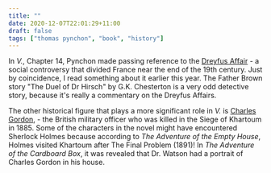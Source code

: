 ```yaml
---
title: ""
date: 2020-12-07T22:01:29+11:00
draft: false
tags: ["thomas pynchon", "book", "history"]
---
```

In _V._, Chapter 14, Pynchon made passing reference to the [Dreyfus Affair](https://en.wikipedia.org/wiki/Dreyfus_affair?wprov=sfti1) - a social controversy that divided France near the end of the 19th century.  Just by coincidence, I read something about it earlier this year. The Father Brown story "The Duel of Dr Hirsch" by G.K. Chesterton is a very odd detective story, because it's really a commentary on the Dreyfus Affairs.

The other historical figure that plays a more significant role in _V._ is [Charles Gordon](https://en.wikipedia.org/wiki/Charles_George_Gordon?wprov=sfti1), - the British military officer who was killed in the Siege of Khartoum in 1885. Some of the characters in the novel might have encountered Sherlock Holmes because according to _The Adventure of the Empty House_, Holmes visited Khartoum after The Final Problem (1891)! In _The Adventure of the Cardboard Box_, it was revealed that Dr. Watson had a portrait of Charles Gordon in his house. 